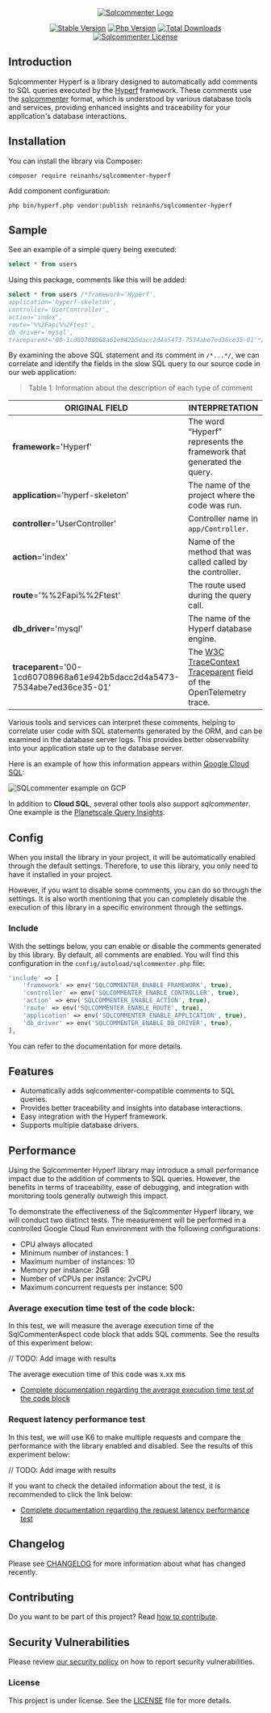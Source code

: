 <p align="center"><a href="https://google.github.io/sqlcommenter/" target="_blank" rel="noopener noreferrer"><img src="https://i.imgur.com/pkcyYLU.png" alt="Sqlcommenter Logo"></a></p>

<p align="center">
  <a href="https://github.com/reinanhs/sqlcommenter-hyperf/releases"><img src="https://poser.pugx.org/reinanhs/sqlcommenter-hyperf/v/stable" alt="Stable Version"></a>
  <a href="https://www.php.net"><img src="https://img.shields.io/badge/php-%3E=8.1-brightgreen.svg?maxAge=2592000" alt="Php Version"></a>
  <a href="https://packagist.org/packages/reinanhs/sqlcommenter-hyperf"><img src="https://poser.pugx.org/reinanhs/sqlcommenter-hyperf/downloads" alt="Total Downloads"></a>
  <a href="https://github.com/reinanhs/sqlcommenter-hyperf/blob/main/LICENSE"><img src="https://img.shields.io/github/license/reinanhs/sqlcommenter-hyperf.svg?maxAge=2592000" alt="Sqlcommenter License"></a>
</p>

## Introduction

Sqlcommenter Hyperf is a library designed to automatically add comments to SQL queries executed by
the [Hyperf](https://github.com/hyperf/hyperf) framework. These comments use
the [sqlcommenter](https://google.github.io/sqlcommenter/) format, which is understood by various database tools and
services, providing enhanced insights and traceability for your application's database interactions.

## Installation

You can install the library via Composer:

```shell
composer require reinanhs/sqlcommenter-hyperf
```

Add component configuration:

```shell
php bin/hyperf.php vendor:publish reinanhs/sqlcommenter-hyperf
```

## Sample

See an example of a simple query being executed:

```sql
select * from users
```

Using this package, comments like this will be added:

```sql
select * from users /*framework='Hyperf',
application='hyperf-skeleton',
controller='UserController',
action='index',
route='%%2Fapi%%2Ftest',
db_driver='mysql',
traceparent='00-1cd60708968a61e942b5dacc2d4a5473-7534abe7ed36ce35-01'*/
```

By examining the above SQL statement and its comment in `/*...*/`, we can correlate and identify the fields in the slow SQL query to our source code in our web application:

> Table 1: Information about the description of each type of comment

| ORIGINAL FIELD                                                            | INTERPRETATION                                                                                                               |
|---------------------------------------------------------------------------|------------------------------------------------------------------------------------------------------------------------------|
| **framework**='Hyperf'                                                    | The word “Hyperf” represents the framework that generated the query.                                                         |
| **application**='hyperf-skeleton'                                         | The name of the project where the code was run.                                                                              |
| **controller**='UserController'                                           | Controller name in `app/Controller`.                                                                                         |
| **action**='index'                                                        | Name of the method that was called called by the controller.                                                                 |
| **route**='%%2Fapi%%2Ftest'                                               | The route used during the query call.                                                                                        |
| **db_driver**='mysql'                                                     | The name of the Hyperf database engine.                                                                                      |
| **traceparent**='00-1cd60708968a61e942b5dacc2d4a5473-7534abe7ed36ce35-01' | The [W3C TraceContext Traceparent](https://www.w3.org/TR/trace-context/#traceparent-field) field of the OpenTelemetry trace. |

Various tools and services can interpret these comments, helping to correlate user code with SQL statements generated by the ORM, and can be examined in the database server logs. This provides better observability into your application state up to the database server.

Here is an example of how this information appears within [Google Cloud SQL](https://cloud.google.com/sql/docs/postgres/using-query-insights):

![SQLcommenter example on GCP](https://i.imgur.com/lce2iZ6.png)

In addition to **Cloud SQL**, several other tools also support _sqlcommenter_. One example is the [Planetscale Query Insights](https://planetscale.com/docs/concepts/query-insights).

## Config

When you install the library in your project, it will be automatically enabled through the default settings. Therefore, to use this library, you only need to have it installed in your project.

However, if you want to disable some comments, you can do so through the settings. It is also worth mentioning that you can completely disable the execution of this library in a specific environment through the settings.

### Include

With the settings below, you can enable or disable the comments generated by this library. By default, all comments are enabled. You will find this configuration in the `config/autoload/sqlcommenter.php` file:

```php
'include' => [
    'framework' => env('SQLCOMMENTER_ENABLE_FRAMEWORK', true),
    'controller' => env('SQLCOMMENTER_ENABLE_CONTROLLER', true),
    'action' => env('SQLCOMMENTER_ENABLE_ACTION', true),
    'route' => env('SQLCOMMENTER_ENABLE_ROUTE', true),
    'application' => env('SQLCOMMENTER_ENABLE_APPLICATION', true),
    'db_driver' => env('SQLCOMMENTER_ENABLE_DB_DRIVER', true),
],
```

You can refer to the documentation for more details.

## Features

- Automatically adds sqlcommenter-compatible comments to SQL queries.
- Provides better traceability and insights into database interactions.
- Easy integration with the Hyperf framework.
- Supports multiple database drivers.

## Performance

Using the Sqlcommenter Hyperf library may introduce a small performance impact due to the addition of comments to SQL queries. However, the benefits in terms of traceability, ease of debugging, and integration with monitoring tools generally outweigh this impact.

To demonstrate the effectiveness of the Sqlcommenter Hyperf library, we will conduct two distinct tests. The measurement will be performed in a controlled Google Cloud Run environment with the following configurations:

- CPU always allocated
- Minimum number of instances: 1
- Maximum number of instances: 10
- Memory per instance: 2GB
- Number of vCPUs per instance: 2vCPU
- Maximum concurrent requests per instance: 500

### Average execution time test of the code block:

In this test, we will measure the average execution time of the SqlCommenterAspect code block that adds SQL comments.
See the results of this experiment below:

// TODO: Add image with results

The average execution time of this code was x.xx ms

- [Complete documentation regarding the average execution time test of the code block](https://github.com/ReinanHS/sqlcommenter-hyperf/wiki/Performance#average-execution-time-test-of-the-code-block)

### Request latency performance test

In this test, we will use K6 to make multiple requests and compare the performance with the library enabled and disabled.
See the results of this experiment below:

// TODO: Add image with results

If you want to check the detailed information about the test, it is recommended to click the link below:

- [Complete documentation regarding the request latency performance test](https://github.com/ReinanHS/sqlcommenter-hyperf/wiki/Performance#request-latency-performance-test)

## Changelog

Please see [CHANGELOG](CHANGELOG.md) for more information about what has changed recently.

## Contributing

Do you want to be part of this project? Read [how to contribute](CONTRIBUTING.md).

## Security Vulnerabilities

Please review [our security policy](https://github.com/reinanhs/sqlcommenter-hyperf/security/policy) on how to report security vulnerabilities.

### License

This project is under license. See the [LICENSE](LICENSE) file for more details.
